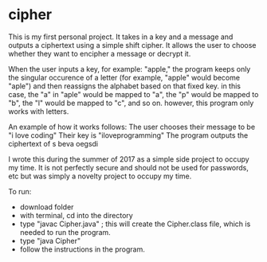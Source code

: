 # cipher
This is my first personal project. It takes in a key and a message and outputs a ciphertext using a simple shift cipher. It allows the user to choose whether they want to encipher a message or decrypt it.

When the user inputs a key, for example: "apple," the program keeps only the singular occurence of a letter (for example, "apple" would become "aple") and then reassigns the alphabet based on that fixed key. in this case, the "a" in "aple" would be mapped to "a", the "p" would be mapped to "b", the "l" would be mapped to "c", and so on. however, this program only works with letters.

An example of how it works follows:
The user chooses their message to be "i love coding"
Their key is "iloveprogramming"
The program outputs the ciphertext of s beva oegsdi

I wrote this during the summer of 2017 as a simple side project to occupy my time. It is not perfectly secure and should not be used for passwords, etc but was simply a novelty project to occupy my time.

To run:
- download folder
- with terminal, cd into the directory
- type "javac Cipher.java" ; this will create the Cipher.class file, which is needed to run the program.
- type "java Cipher"
- follow the instructions in the program.
